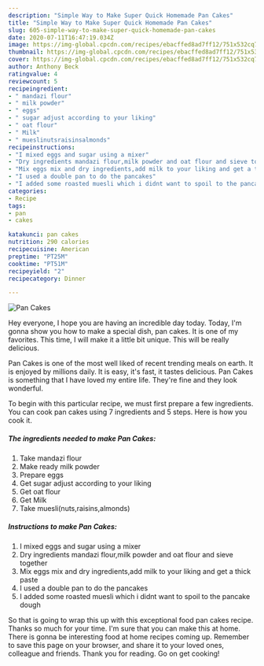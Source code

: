 ```yaml
---
description: "Simple Way to Make Super Quick Homemade Pan Cakes"
title: "Simple Way to Make Super Quick Homemade Pan Cakes"
slug: 605-simple-way-to-make-super-quick-homemade-pan-cakes
date: 2020-07-11T16:47:19.034Z
image: https://img-global.cpcdn.com/recipes/ebacffed8ad7ff12/751x532cq70/pan-cakes-recipe-main-photo.jpg
thumbnail: https://img-global.cpcdn.com/recipes/ebacffed8ad7ff12/751x532cq70/pan-cakes-recipe-main-photo.jpg
cover: https://img-global.cpcdn.com/recipes/ebacffed8ad7ff12/751x532cq70/pan-cakes-recipe-main-photo.jpg
author: Anthony Beck
ratingvalue: 4
reviewcount: 5
recipeingredient:
- " mandazi flour"
- " milk powder"
- " eggs"
- " sugar adjust according to your liking"
- " oat flour"
- " Milk"
- " mueslinutsraisinsalmonds"
recipeinstructions:
- "I mixed eggs and sugar using a mixer"
- "Dry ingredients mandazi flour,milk powder and oat flour and sieve together"
- "Mix eggs mix and dry ingredients,add milk to your liking and get a thick paste"
- "I used a double pan to do the pancakes"
- "I added some roasted muesli which i didnt want to spoil to the pancake dough"
categories:
- Recipe
tags:
- pan
- cakes

katakunci: pan cakes 
nutrition: 290 calories
recipecuisine: American
preptime: "PT25M"
cooktime: "PT51M"
recipeyield: "2"
recipecategory: Dinner

---
```



![Pan Cakes](https://img-global.cpcdn.com/recipes/ebacffed8ad7ff12/751x532cq70/pan-cakes-recipe-main-photo.jpg)

Hey everyone, I hope you are having an incredible day today. Today, I'm gonna show you how to make a special dish, pan cakes. It is one of my favorites. This time, I will make it a little bit unique. This will be really delicious.



Pan Cakes is one of the most well liked of recent trending meals on earth. It is enjoyed by millions daily. It is easy, it's fast, it tastes delicious. Pan Cakes is something that I have loved my entire life. They're fine and they look wonderful.


To begin with this particular recipe, we must first prepare a few ingredients. You can cook pan cakes using 7 ingredients and 5 steps. Here is how you cook it.

<!--inarticleads1-->

##### The ingredients needed to make Pan Cakes:

1. Take  mandazi flour
1. Make ready  milk powder
1. Prepare  eggs
1. Get  sugar adjust according to your liking
1. Get  oat flour
1. Get  Milk
1. Take  muesli(nuts,raisins,almonds)




<!--inarticleads2-->

##### Instructions to make Pan Cakes:

1. I mixed eggs and sugar using a mixer
1. Dry ingredients mandazi flour,milk powder and oat flour and sieve together
1. Mix eggs mix and dry ingredients,add milk to your liking and get a thick paste
1. I used a double pan to do the pancakes
1. I added some roasted muesli which i didnt want to spoil to the pancake dough




So that is going to wrap this up with this exceptional food pan cakes recipe. Thanks so much for your time. I'm sure that you can make this at home. There is gonna be interesting food at home recipes coming up. Remember to save this page on your browser, and share it to your loved ones, colleague and friends. Thank you for reading. Go on get cooking!
